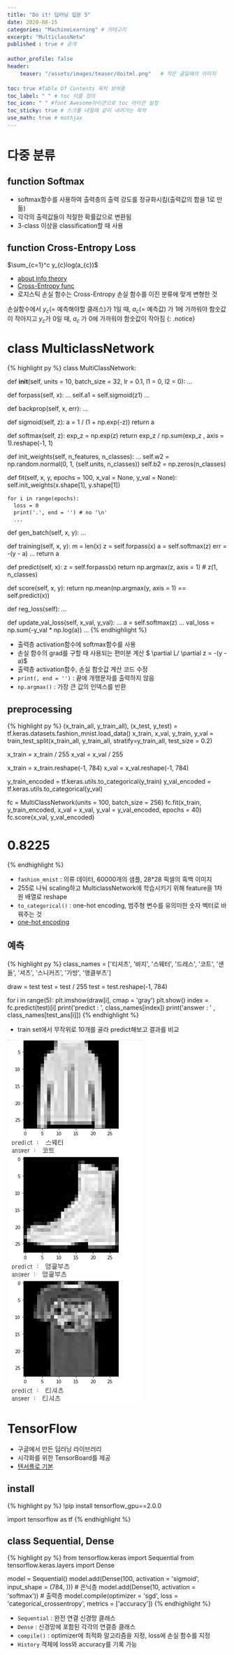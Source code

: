 ```yaml
---
title: "Do it! 딥러닝 입문 5"
date: 2020-08-15
categories: "MachineLearning" # 카테고리
excerpt: "MulticlassNetw"
published : true # 공개

author_profile: false
header:
    teaser: "/assets/images/teaser/doitml.png"   # 작은 글일때의 이미지

toc: true #Table Of Contents 목차 보여줌
toc_label: " " # toc 이름 정의
toc_icon: " " #font Awesome아이콘으로 toc 아이콘 설정
toc_sticky: true # 스크롤 내릴때 같이 내려가는 목차
use_math: true # mathjax
---
```



# 다중 분류

## function Softmax

- softmax함수를 사용하여 출력층의 출력 강도를 정규화시킴(출력값의 합을 1로 만듦)
- 각각의 출력값들이 적절한 확률값으로 변환됨
- 3-class 이상을 classification할 때 사용

## function Cross-Entropy Loss

$\sum_{c=1}^c y_{c}log(a_{c})$

- [about info theory](http://blog.naver.com/PostView.nhn?blogId=gyrbsdl18&logNo=221013188633)
- [Cross-Entropy func](https://89douner.tistory.com/28)
- 로지스틱 손실 함수는 Cross-Entropy 손실 함수를 이진 분류에 맞게 변형한 것

손실함수에서 $y_{c}$(= 예측해야할 클래스)가 1일 때, $a_{c}$(= 예측값) 가 1에 가까워야 함숫값이 작아지고 $y_{c}$가 0일 때, $a_{c}$ 가 0에 가까워야 함숫값이 작아짐
{: .notice}

# class MulticlassNetwork

{% highlight py %}
class MultiClassNetwork:

  def __init__(self, units = 10, batch_size = 32, lr = 0.1, l1 = 0, l2 = 0):
    ...

  def forpass(self, x):
    ...
    self.a1 = self.sigmoid(z1)
    ...

  def backprop(self, x, err):
    ...

  def sigmoid(self, z):
    a = 1 / (1 + np.exp(-z))
    return a

  def softmax(self, z):
    exp_z = np.exp(z)
    return exp_z / np.sum(exp_z , axis = 1).reshape(-1, 1)

  def init_weights(self, n_features, n_classes):
    ...
    self.w2 = np.random.normal(0, 1, (self.units, n_classes))
    self.b2 = np.zeros(n_classes)

  def fit(self, x, y, epochs = 100, x_val = None, y_val = None):
    self.init_weights(x.shape[1], y.shape[1])

    for i in range(epochs):
      loss = 0
      print('.', end = '') # no '\n'
      ...

  def gen_batch(self, x, y):
      ...

  def training(self, x, y):
    m = len(x)
    z = self.forpass(x)
    a = self.softmax(z)
    err = -(y - a)
    ...
    return a

  def predict(self, x):
    z = self.forpass(x)
    return np.argmax(z, axis = 1) # z(1, n_classes)

  def score(self, x, y):
    return np.mean(np.argmax(y, axis = 1) == self.predict(x))

  def reg_loss(self):
    ...

  def update_val_loss(self, x_val, y_val):
    ...
    a = self.softmax(z)
    ...
    val_loss = np.sum(-y_val * np.log(a))
    ...
{% endhighlight %}

- 출력층 activation함수에 softmax함수를 사용
- 손실 함수의 grad를 구할 때 사용되는 편미분 계산 $ \partial L/ \partial z  = -(y - a)$
- 출력층 activation함수, 손실 함숫값 계산 코드 수정
- `print(, end = '')` : 끝에 개행문자를 출력하지 않음
- `np.argmax()` : 가장 큰 값의 인덱스를 반환

## preprocessing

{% highlight py %}
(x_train_all, y_train_all), (x_test, y_test) = tf.keras.datasets.fashion_mnist.load_data()
x_train, x_val, y_train, y_val
        = train_test_split(x_train_all, y_train_all, stratify=y_train_all, test_size = 0.2)

x_train = x_train / 255
x_val = x_val / 255

x_train = x_train.reshape(-1, 784)
x_val = x_val.reshape(-1, 784)

y_train_encoded = tf.keras.utils.to_categorical(y_train)
y_val_encoded = tf.keras.utils.to_categorical(y_val)

fc = MultiClassNetwork(units = 100, batch_size = 256)
fc.fit(x_train, y_train_encoded, x_val = x_val, y_val = y_val_encoded, epochs = 40)
fc.score(x_val, y_val_encoded)
  # 0.8225
{% endhighlight %}

- `fashion_mnist` : 의류 데이터, 60000개의 샘플, 28*28 픽셀의 흑백 이미지
- 255로 나눠 scaling하고 MulticlassNetwork에 학습시키기 위해 feature을 1차원 배열로 reshape
- `to_categorical()` : one-hot encoding, 범주형 변수를 유의미한 숫자 벡터로 바꿔주는 것
- [one-hot encoding](https://minjejeon.github.io/learningstock/2017/06/05/easy-one-hot-encoding.html)

## 예측

{% highlight py %}
class_names = ['티셔츠', '바지', '스웨터', '드레스',
               '코트', '샌들', '셔츠', '스니커즈', '가방', '앵클부츠']

draw = test
test = test / 255
test = test.reshape(-1, 784)

for i in range(5):
  plt.imshow(draw[i], cmap = 'gray')
  plt.show()
  index = fc.predict(test)[i]
  print('predict : ', class_names[index])
  print('answer : ' , class_names[test_ans[i]])
{% endhighlight %}

- train set에서 무작위로 10개를 골라 predict해보고 결과를 비교

![](/assets/posts/ml/33d412ba.png)



# TensorFlow

- 구글에서 만든 딥러닝 라이브러리
- 시각화를 위한 TensorBoard를 제공
- [텐서플로 기본](https://excelsior-cjh.tistory.com/151?category=940399)

## install

{% highlight py %}
!pip install tensorflow_gpu==2.0.0

import tensorflow as tf
{% endhighlight %}


## class Sequential, Dense

{% highlight py %}
from tensorflow.keras import Sequential
from tensorflow.keras.layers import Dense

model = Sequential()
model.add(Dense(100, activation = 'sigmoid', input_shape = (784, )))  # 은닉층
model.add(Dense(10, activation = 'softmax'))  # 출력층
model.compile(optimizer = 'sgd', loss = 'categorical_crossentropy', metrics = ['accuracy'])
{% endhighlight %}

- `Sequential` : 완전 연결 신경망 클래스
- `Dense` : 신경망에 포함된 각각의 연결층 클래스
- `compile()` : optimizer에 최적화 알고리즘을 지정, loss에 손실 함수를 지정
- `History` 객체에 loss와 accuracy를 기록 가능
